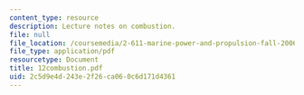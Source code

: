 ```yaml
---
content_type: resource
description: Lecture notes on combustion.
file: null
file_location: /coursemedia/2-611-marine-power-and-propulsion-fall-2006/2c5d9e4d243e2f26ca060c6d171d4361_12combustion.pdf
file_type: application/pdf
resourcetype: Document
title: 12combustion.pdf
uid: 2c5d9e4d-243e-2f26-ca06-0c6d171d4361
---
```

